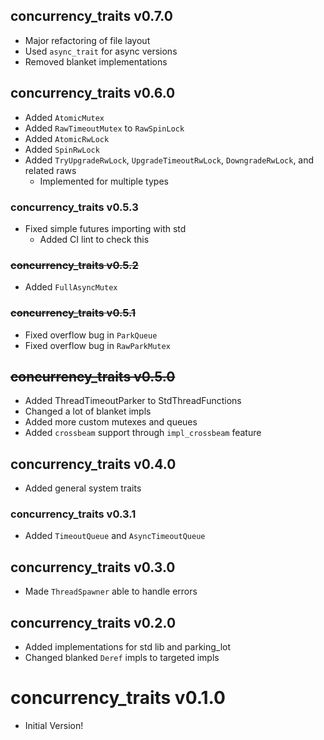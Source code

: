 ## concurrency_traits v0.7.0
- Major refactoring of file layout
- Used `async_trait` for async versions
- Removed blanket implementations

## concurrency_traits v0.6.0
- Added `AtomicMutex`
- Added `RawTimeoutMutex` to `RawSpinLock`
- Added `AtomicRwLock`
- Added `SpinRwLock`
- Added `TryUpgradeRwLock`, `UpgradeTimeoutRwLock`, `DowngradeRwLock`, and related raws
  - Implemented for multiple types

### concurrency_traits v0.5.3
- Fixed simple futures importing with std
  - Added CI lint to check this

### ~~concurrency_traits v0.5.2~~
- Added `FullAsyncMutex`

### ~~concurrency_traits v0.5.1~~
- Fixed overflow bug in `ParkQueue`
- Fixed overflow bug in `RawParkMutex`

## ~~concurrency_traits v0.5.0~~
- Added ThreadTimeoutParker to StdThreadFunctions
- Changed a lot of blanket impls
- Added more custom mutexes and queues
- Added `crossbeam` support through `impl_crossbeam` feature

## concurrency_traits v0.4.0
- Added general system traits

### concurrency_traits v0.3.1
- Added `TimeoutQueue` and `AsyncTimeoutQueue`

## concurrency_traits v0.3.0
- Made `ThreadSpawner` able to handle errors

## concurrency_traits v0.2.0
- Added implementations for std lib and parking_lot
- Changed blanked `Deref` impls to targeted impls

# concurrency_traits v0.1.0
- Initial Version!
